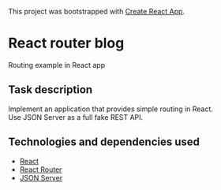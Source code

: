 This project was bootstrapped with [Create React App](https://github.com/facebook/create-react-app).

# React router blog

Routing example in React app

## Task description

Implement an application that provides simple routing in React.  
Use JSON Server as a full fake REST API.  

## Technologies and dependencies used

* [React](https://reactjs.org/)
* [React Router](https://reacttraining.com/react-router/)
* [JSON Server](https://github.com/typicode/json-server)
